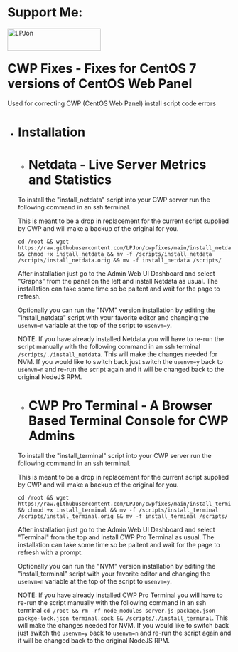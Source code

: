 # Support Me:
<p><a href="https://github.com/sponsors/LPJon"> <img align="left" src="https://cdn.buymeacoffee.com/buttons/v2/default-yellow.png" height="50" width="210" alt="LPJon" /></a></p><br><br>


# CWP Fixes - Fixes for CentOS 7 versions of CentOS Web Panel
Used for correcting CWP (CentOS Web Panel) install script code errors
- # Installation
  - # Netdata - Live Server Metrics and Statistics
    
  To install the "install_netdata" script into your CWP server run the following command in an ssh terminal.

  This is meant to be a drop in replacement for the current script supplied by CWP and will make a backup of the original for you.
  
    ```
    cd /root && wget https://raw.githubusercontent.com/LPJon/cwpfixes/main/install_netdata && chmod +x install_netdata && mv -f /scripts/install_netdata /scripts/install_netdata.orig && mv -f install_netdata /scripts/
    ```
  After installation just go to the Admin Web UI Dashboard and select "Graphs" from the panel on the left and install Netdata as usual. The installation can take some time so be paitent and wait for the page to refresh.

  Optionally you can run the "NVM" version installation by editing the "install_netdata" script with your favorite editor and changing the  ```usenvm=n``` variable at the top of the script to ```usenvm=y```.

  NOTE: If you have already installed Netdata you will have to re-run the script manually with the following command in an ssh terminal ```/scripts/./install_netdata```. This will make the changes needed for NVM.
  If you would like to switch back just switch the ```usenvm=y``` back to ```usenvm=n``` and re-run the script again and it will be changed back to the original NodeJS RPM.

  - # CWP Pro Terminal - A Browser Based Terminal Console for CWP Admins

  To install the "install_terminal" script into your CWP server run the following command in an ssh terminal.

  This is meant to be a drop in replacement for the current script supplied by CWP and will make a backup of the original for you.
  
    ```
    cd /root && wget https://raw.githubusercontent.com/LPJon/cwpfixes/main/install_terminal && chmod +x install_terminal && mv -f /scripts/install_terminal /scripts/install_terminal.orig && mv -f install_terminal /scripts/
    ```
  After installation just go to the Admin Web UI Dashboard and select "Terminal" from the top and install CWP Pro Terminal as usual. The installation can take some time so be paitent and wait for the page to refresh with a prompt.

  Optionally you can run the "NVM" version installation by editing the "install_terminal" script with your favorite editor and changing the  ```usenvm=n``` variable at the top of the script to ```usenvm=y```.

  NOTE: If you have already installed CWP Pro Terminal you will have to re-run the script manually with the following command in an ssh terminal ```cd /root && rm -rf node_modules server.js package.json packge-lock.json terminal.sock && /scripts/./install_terminal```. This will make the changes needed for NVM.
  If you would like to switch back just switch the ```usenvm=y``` back to ```usenvm=n``` and re-run the script again and it will be changed back to the original NodeJS RPM.
